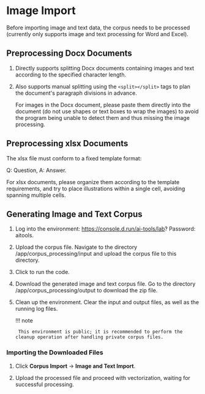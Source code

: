 # Image Import

Before importing image and text data, the corpus needs to be processed (currently only supports image and text processing for Word and Excel).

## Preprocessing Docx Documents

1. Directly supports splitting Docx documents containing images and text according to the specified character length.

    <!-- !\[.*?\]\((?:https?:\/\/)?\S+\.(?:png|jpg|jpeg|gif|bmp)\) -->

2. Also supports manual splitting using the `<split></split>` tags to plan the document's paragraph divisions in advance.

    <!-- !\[.*?\]\((?:https?:\/\/)?\S+\.(?:png|jpg|jpeg|gif|bmp)\) -->

    For images in the Docx document, please paste them directly into the document (do not use shapes or text boxes to wrap the images) to avoid the program being unable to detect them and thus missing the image processing.

## Preprocessing xlsx Documents

The xlsx file must conform to a fixed template format:

<!-- !\[.*?\]\((?:https?:\/\/)?\S+\.(?:png|jpg|jpeg|gif|bmp)\) -->

Q: Question, A: Answer.

For xlsx documents, please organize them according to the template requirements, and try to place illustrations within a single cell, avoiding spanning multiple cells.

## Generating Image and Text Corpus

1. Log into the environment: https://console.d.run/ai-tools/lab? Password: aitools.

    <!-- !\[.*?\]\((?:https?:\/\/)?\S+\.(?:png|jpg|jpeg|gif|bmp)\) -->

2. Upload the corpus file. Navigate to the directory /app/corpus_processing/input and upload the corpus file to this directory.

    <!-- !\[.*?\]\((?:https?:\/\/)?\S+\.(?:png|jpg|jpeg|gif|bmp)\) -->

3. Click to run the code.

    <!-- !\[.*?\]\((?:https?:\/\/)?\S+\.(?:png|jpg|jpeg|gif|bmp)\) -->

4. Download the generated image and text corpus file. Go to the directory /app/corpus_processing/output to download the zip file.

    <!-- !\[.*?\]\((?:https?:\/\/)?\S+\.(?:png|jpg|jpeg|gif|bmp)\) -->

5. Clean up the environment. Clear the input and output files, as well as the running log files.

    <!-- !\[.*?\]\((?:https?:\/\/)?\S+\.(?:png|jpg|jpeg|gif|bmp)\) -->

    !!! note

        This environment is public; it is recommended to perform the cleanup operation after handling private corpus files.

### Importing the Downloaded Files

1. Click **Corpus Import** -> **Image and Text Import**.

2. Upload the processed file and proceed with vectorization, waiting for successful processing.
